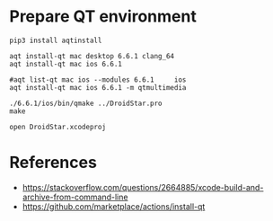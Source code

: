 # Prepare QT environment
```
pip3 install aqtinstall 

aqt install-qt mac desktop 6.6.1 clang_64
aqt install-qt mac ios 6.6.1     

#aqt list-qt mac ios --modules 6.6.1     ios
aqt install-qt mac ios 6.6.1 -m qtmultimedia

./6.6.1/ios/bin/qmake ../DroidStar.pro
make

open DroidStar.xcodeproj
```




# References
- https://stackoverflow.com/questions/2664885/xcode-build-and-archive-from-command-line
- https://github.com/marketplace/actions/install-qt
